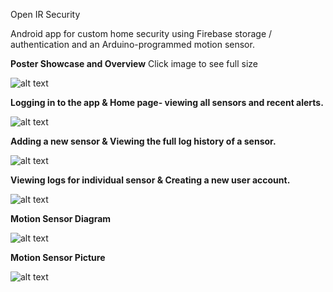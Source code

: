 Open IR Security

Android app for custom home security using Firebase storage / authentication and an Arduino-programmed motion sensor.



**Poster Showcase and Overview** Click image to see full size

![alt text](https://raw.githubusercontent.com/prestondcarroll/projects/master/school/Open%20IR%20Security/CSCI%20412%20-%20Mobile%20Device%20Poster.jpg)
  

**Logging in to the app & Home page- viewing all sensors and recent alerts.**

![alt text](https://raw.githubusercontent.com/prestondcarroll/projects/master/school/Open%20IR%20Security/screen_shots_1.png)<br/>
  

**Adding a new sensor & Viewing the full log history of a sensor.**

![alt text](https://raw.githubusercontent.com/prestondcarroll/projects/master/school/Open%20IR%20Security/screenshots_2.png)<br/>
  

**Viewing logs for individual sensor & Creating a new user account.**

![alt text](https://raw.githubusercontent.com/prestondcarroll/projects/master/school/Open%20IR%20Security/screenshots_3.png)<br/>
  

**Motion Sensor Diagram**

![alt text](https://raw.githubusercontent.com/prestondcarroll/projects/master/school/Open%20IR%20Security/motion_sensor.png)<br/>
  

**Motion Sensor Picture**

![alt text](https://raw.githubusercontent.com/prestondcarroll/projects/master/school/Open%20IR%20Security/motion_sensor_pic.jpg)<br/>
